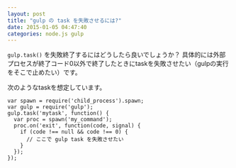 ```yaml
---
layout: post
title: "gulp の task を失敗させるには?"
date: 2015-01-05 04:47:40
categories: node.js gulp
---
```

<p><code>gulp.task()</code> を失敗終了するにはどうしたら良いでしょうか？
具体的には外部プロセスが終了コード0以外で終了したときにtaskを失敗させたい（gulpの実行をそこで止めたい）です。</p>

<p>次のようなtaskを想定しています。</p>

<pre><code>var spawn = require('child_process').spawn;
var gulp = require('gulp');
gulp.task('mytask', function() {
  var proc = spawn('my_command');
  proc.on('exit', function(code, signal) {
    if (code !== null &amp;&amp; code !== 0) {
      // ここで gulp task を失敗させたい
    }
  });
});
</code></pre>
